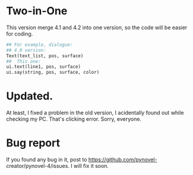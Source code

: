 # Two-in-One
This version merge 4.1 and 4.2 into one version, so the code will
be easier for coding.

```py
## For example, dialogue:
## 4.0 version:
Text(text_list, pos, surface)
##  This one:
ui.text(line1, pos, surface)
ui.say(string, pos, surface, color)
```

# Updated.
At least, I fixed a problem in the old version, I acidentally
found out while checking my PC. That's clicking error.
Sorry, everyone.

# Bug report
If you found any bug in it, post to https://github.com/pynovel-
creator/pynovel-4/issues. I will fix it soon.
